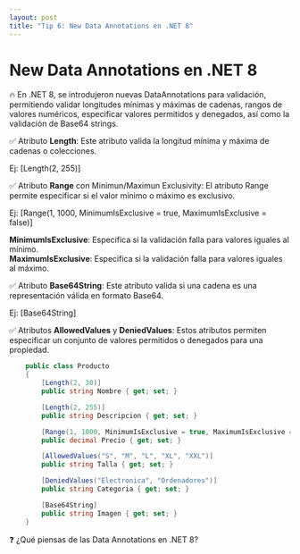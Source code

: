 ```yaml
---
layout: post
title: "Tip 6: New Data Annotations en .NET 8"
---
```


# New Data Annotations en .NET 8

🔥 En .NET 8, se introdujeron nuevas DataAnnotations para validación, permitiendo validar longitudes mínimas y máximas de cadenas, rangos de valores numéricos, especificar valores permitidos y denegados, así como la validación de Base64 strings.

✅ Atributo <b>Length</b>: Este atributo valida la longitud mínima y máxima de cadenas o colecciones.

Ej: [Length(2, 255)]

✅ Atributo <b>Range</b> con Minimun/Maximun Exclusivity: El atributo Range permite especificar si el valor mínimo o máximo es exclusivo.

Ej: [Range(1, 1000, MinimumIsExclusive = true, MaximumIsExclusive = false)]

<b>MinimumIsExclusive</b>: Especifica si la validación falla para valores iguales al mínimo.<br />
<b>MaximumIsExclusive</b>: Especifica si la validación falla para valores iguales al máximo.

✅ Atributo <b>Base64String</b>: Este atributo valida si una cadena es una representación válida en formato Base64.

Ej: [Base64String]

✅ Atributos <b>AllowedValues</b> y <b>DeniedValues</b>: Estos atributos permiten especificar un conjunto de valores permitidos o denegados para una propiedad.

```c#
    public class Producto
    {
        [Length(2, 30)]
        public string Nombre { get; set; }

        [Length(2, 255)]
        public string Descripcion { get; set; }

        [Range(1, 1000, MinimumIsExclusive = true, MaximumIsExclusive = false)]
        public decimal Precio { get; set; }

        [AllowedValues("S", "M", "L", "XL", "XXL")]
        public string Talla { get; set; }

        [DeniedValues("Electronica", "Ordenadores")]
        public string Categoria { get; set; }

        [Base64String]
        public string Imagen { get; set; }
    }

```

❓ ¿Qué piensas de las Data Annotations en .NET 8?